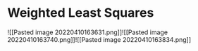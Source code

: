 # Weighted Least Squares
![[Pasted image 20220410163631.png]]![[Pasted image 20220410163740.png]]![[Pasted image 20220410163834.png]]